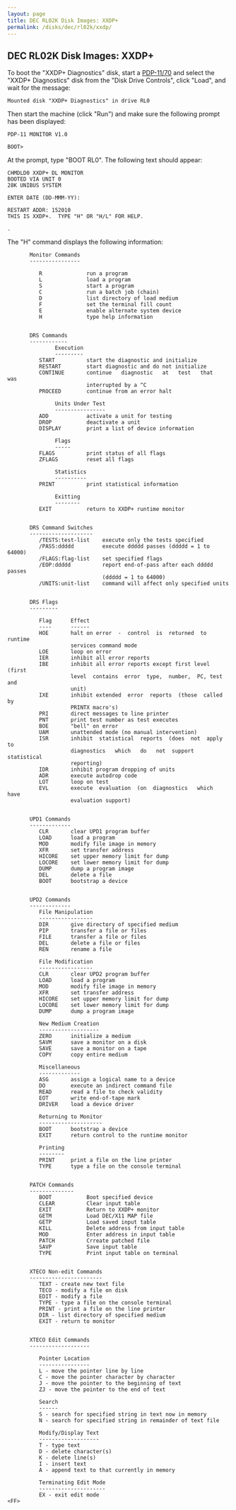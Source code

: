 ```yaml
---
layout: page
title: DEC RL02K Disk Images: XXDP+
permalink: /disks/dec/rl02k/xxdp/
---
```


DEC RL02K Disk Images: XXDP+
----------------------------

To boot the "XXDP+ Diagnostics" disk, start a [PDP-11/70](devices/pdp11/machine/1170/panel/debugger/) and select
the "XXDP+ Diagnostics" disk from the "Disk Drive Controls", click "Load", and wait for the message:

	Mounted disk "XXDP+ Diagnostics" in drive RL0

Then start the machine (click "Run") and make sure the following prompt has been displayed:

	PDP-11 MONITOR V1.0
	
	BOOT> 

At the prompt, type "BOOT RL0".  The following text should appear:

	CHMDLD0 XXDP+ DL MONITOR
	BOOTED VIA UNIT 0
	28K UNIBUS SYSTEM
	
	ENTER DATE (DD-MMM-YY): 
	
	RESTART ADDR: 152010
	THIS IS XXDP+.  TYPE "H" OR "H/L" FOR HELP.
	
	.

The "H" command displays the following information:

	       Monitor Commands
	       ----------------
	
	          R              run a program
	          L              load a program
	          S              start a program
	          C              run a batch job (chain)
	          D              list directory of load medium
	          F              set the terminal fill count
	          E              enable alternate system device
	          H              type help information
	
	
	       DRS Commands
	       ------------
	               Execution
	               ---------
	          START          start the diagnostic and initialize
	          RESTART        start diagnostic and do not initialize
	          CONTINUE       continue   diagnostic   at   test   that    was
	                         interrupted by a ^C
	          PROCEED        continue from an error halt
	
	               Units Under Test
	               ----------------
	          ADD            activate a unit for testing
	          DROP           deactivate a unit
	          DISPLAY        print a list of device information
	
	               Flags
	               -----
	          FLAGS          print status of all flags
	          ZFLAGS         reset all flags
	
	               Statistics
	               ----------
	          PRINT          print statistical information
	
	               Exitting
	               --------
	          EXIT           return to XXDP+ runtime monitor
	
	
	       DRS Command Switches
	       --------------------
	          /TESTS:test-list    execute only the tests specified
	          /PASS:ddddd         execute ddddd passes (ddddd = 1 to 64000)
	          /FLAGS:flag-list    set specified flags
	          /EOP:ddddd          report end-of-pass after each ddddd passes
	                              (ddddd = 1 to 64000)
	          /UNITS:unit-list    command will affect only specified units
	
	
	       DRS Flags
	       ---------
	
	          Flag      Effect
	          ----      ------
	          HOE       halt on error  -  control  is  returned  to  runtime
	                    services command mode
	          LOE       loop on error
	          IER       inhibit all error reports
	          IBE       inhibit all error reports except first level  (first
	                    level  contains  error  type,  number,  PC, test and
	                    unit)
	          IXE       inhibit extended  error  reports  (those  called  by
	                    PRINTX macro's)
	          PRI       direct messages to line printer
	          PNT       print test number as test executes
	          BOE       "bell" on error
	          UAM       unattended mode (no manual intervention)
	          ISR       inhibit  statistical  reports  (does  not  apply  to
	                    diagnostics   which   do   not  support  statistical
	                    reporting)
	          IDR       inhibit program dropping of units
	          ADR       execute autodrop code
	          LOT       loop on test
	          EVL       execute  evaluation  (on  diagnostics   which   have
	                    evaluation support)
	
	
	       UPD1 Commands
	       -------------
	          CLR       clear UPD1 program buffer
	          LOAD      load a program
	          MOD       modify file image in memory
	          XFR       set transfer address
	          HICORE    set upper memory limit for dump
	          LOCORE    set lower memory limit for dump
	          DUMP      dump a program image
	          DEL       delete a file
	          BOOT      bootstrap a device
	
	
	       UPD2 Commands
	       -------------
	          File Manipulation
	          -----------------
	          DIR       give directory of specified medium
	          PIP       transfer a file or files
	          FILE      transfer a file or files
	          DEL       delete a file or files
	          REN       rename a file
	
	          File Modification
	          -----------------
	          CLR       clear UPD2 program buffer
	          LOAD      load a program
	          MOD       modify file image in memory
	          XFR       set transfer address
	          HICORE    set upper memory limit for dump
	          LOCORE    set lower memory limit for dump
	          DUMP      dump a program image
	
	          New Medium Creation
	          -------------------
	          ZERO      initialize a medium
	          SAVM      save a monitor on a disk
	          SAVE      save a monitor on a tape
	          COPY      copy entire medium
	
	          Miscellaneous
	          -------------
	          ASG       assign a logical name to a device
	          DO        execute an indirect command file
	          READ      read a file to check validity
	          EOT       write end-of-tape mark
	          DRIVER    load a device driver
	
	          Returning to Monitor
	          --------------------
	          BOOT      bootstrap a device
	          EXIT      return control to the runtime monitor
	
	          Printing
	          --------
	          PRINT     print a file on the line printer
	          TYPE      type a file on the console terminal
	
	
	       PATCH Commands
	       --------------
	          BOOT           Boot specified device
	          CLEAR          Clear input table
	          EXIT           Return to XXDP+ monitor
	          GETM           Load DEC/X11 MAP file
	          GETP           Load saved input table
	          KILL           Delete address from input table
	          MOD            Enter address in input table
	          PATCH          Crreate patched file
	          SAVP           Save input table
	          TYPE           Print input table on terminal
	
	
	       XTECO Non-edit Commands
	       -----------------------
	          TEXT - create new text file
	          TECO - modify a file on disk
	          EDIT - modify a file
	          TYPE - type a file on the console terminal
	          PRINT - print a file on the line printer
	          DIR - list directory of specified medium
	          EXIT - return to monitor
	
	
	       XTECO Edit Commands
	       -------------------
	
	          Pointer Location
	          ----------------
	          L - move the pointer line by line
	          C - move the pointer character by character
	          J - move the pointer to the beginning of text
	          ZJ - move the pointer to the end of text
	
	          Search
	          ------
	          S - search for specified string in text now in memory
	          N - search for specified string in remainder of text file
	
	          Modify/Display Text
	          -------------------
	          T - type text
	          D - delete character(s)
	          K - delete line(s)
	          I - insert text
	          A - append text to that currently in memory
	
	          Terminating Edit Mode
	          ---------------------
	          EX - exit edit mode
	<FF>

